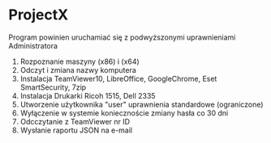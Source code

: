 # ProjectX
Program powinien uruchamiać się z podwyższonymi uprawnieniami Administratora
1. Rozpoznanie maszyny (x86) i (x64)
2. Odczyt i zmiana nazwy komputera
3. Instalacja TeamViewer10, LibreOffice, GoogleChrome, Eset SmartSecurity, 7zip
4. Instalacja Drukarki Ricoh 1515, Dell 2335
5. Utworzenie użytkownika "user" uprawnienia standardowe (ograniczone)
6. Wyłączenie w systemie koniecznoście zmiany hasła co 30 dni
7. Odcczytanie z TeamViewer nr ID
8. Wysłanie raportu JSON na e-mail
